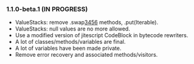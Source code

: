 ### 1.1.0-beta.1 (IN PROGRESS)

* ValueStacks: remove .swap[3456]() methods, .put(Iterable).
* ValueStacks: null values are no more allowed.
* Use a modified version of jitescript CodeBlock in bytecode rewriters.
* A lot of classes/methods/variables are final.
* A lot of variables have been made private.
* Remove error recovery and associated methods/visitors.

